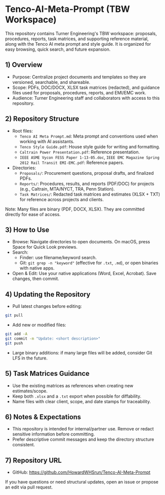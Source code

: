 # Tenco-AI-Meta-Prompt (TBW Workspace)

This repository contains Turner Engineering's TBW workspace: proposals, procedures, reports, task matrices, and supporting reference material, along with the Tenco AI meta prompt and style guide. It is organized for easy browsing, quick search, and future expansion.

## 1) Overview
- Purpose: Centralize project documents and templates so they are versioned, searchable, and shareable.
- Scope: PDFs, DOC/DOCX, XLSX task matrices (redacted), and guidance files used for proposals, procedures, reports, and EMI/EMC work.
- Audience: Turner Engineering staff and collaborators with access to this repository.

## 2) Repository Structure
- Root files:
  - `Tenco AI Meta Prompt.md`: Meta prompt and conventions used when working with AI assistants.
  - `Tenco Style Guide.pdf`: House style guide for writing and formatting.
  - `Caltrain Power Presentation.pdf`: Reference presentation.
  - `IEEE ASME Vycon FESS Paper 1-13-05.doc`, `IEEE EMC Magazine Spring 2012 Rail Transit EMI-EMC.pdf`: Reference papers.
- Directories:
  - `Proposals/`: Procurement questions, proposal drafts, and finalized PDFs.
  - `Reports/`: Procedures, results, and reports (PDF/DOC) for projects (e.g., Caltrain, MTA/NYCT, TRA, Penn Station).
  - `Task Matrices/`: Redacted task matrices and estimates (XLSX + TXT) for reference across projects and clients.

Note: Many files are binary (PDF, DOCX, XLSX). They are committed directly for ease of access.

## 3) How to Use
- Browse: Navigate directories to open documents. On macOS, press Space for Quick Look previews.
- Search:
  - Finder: use filename/keyword search.
  - Git: `git grep -n "keyword"` (effective for `.txt`, `.md`), or open binaries with native apps.
- Open & Edit: Use your native applications (Word, Excel, Acrobat). Save changes, then commit.

## 4) Updating the Repository
- Pull latest changes before editing:
```bash
git pull
```
- Add new or modified files:
```bash
git add -A
git commit -m "Update: <short description>"
git push
```
- Large binary additions: if many large files will be added, consider Git LFS in the future.

## 5) Task Matrices Guidance
- Use the existing matrices as references when creating new estimates/scope.
- Keep both `.xlsx` and a `.txt` export when possible for diffability.
- Name files with clear client, scope, and date stamps for traceability.

## 6) Notes & Expectations
- This repository is intended for internal/partner use. Remove or redact sensitive information before committing.
- Prefer descriptive commit messages and keep the directory structure consistent.

## 7) Repository URL
- GitHub: https://github.com/HowardWHSrun/Tenco-AI-Meta-Prompt

If you have questions or need structural updates, open an issue or propose an edit via pull request.
